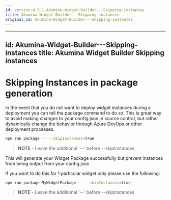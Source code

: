 ```yaml
---
id: version-4.5.1-Akumina-Widget-Builder---Skipping-instances
title: Akumina Widget Builder   Skipping instances
original_id: Akumina-Widget-Builder---Skipping-instances
---
```


---
id: Akumina-Widget-Builder---Skipping-instances
title: Akumina Widget Builder   Skipping instances
---

# Skipping Instances in package generation

In the event that you do not want to deploy widget instances during a deployment you can tell the package command to do so. This is great way to avoid making changes to your config.json in source control, but rather dynamically change the behavior through Azure DevOps or other deployment processes.

```bash
npm run package -- --skipInstances=true
```
>**NOTE** - Leave the additional '--' before --skipInstances

This will generate your Widget Package successfully but prevent instances from being output from your config.json

If you want to do this for 1 particular widget only please use the following:

```bash
npm run package MyWidgetPackage -- --skipInstances=true
```

>**NOTE** - Leave the additional '--' before --skipInstances



